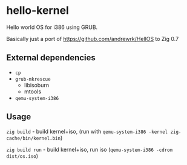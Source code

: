 # hello-kernel
Hello world OS for i386 using GRUB.

Basically just a port of https://github.com/andrewrk/HellOS to Zig 0.7


## External dependencies
- `cp`
- `grub-mkrescue`
  - libisoburn
  - mtools
- `qemu-system-i386`


## Usage
`zig build` - build kernel+iso, (run with `qemu-system-i386 -kernel zig-cache/bin/kernel.bin`)

`zig build run` - build kernel+iso, run iso (`qemu-system-i386 -cdrom dist/os.iso`)
